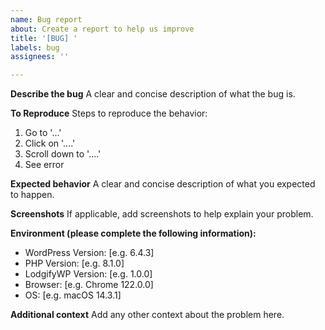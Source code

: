 ```yaml
---
name: Bug report
about: Create a report to help us improve
title: '[BUG] '
labels: bug
assignees: ''

---
```


**Describe the bug**
A clear and concise description of what the bug is.

**To Reproduce**
Steps to reproduce the behavior:
1. Go to '...'
2. Click on '....'
3. Scroll down to '....'
4. See error

**Expected behavior**
A clear and concise description of what you expected to happen.

**Screenshots**
If applicable, add screenshots to help explain your problem.

**Environment (please complete the following information):**
 - WordPress Version: [e.g. 6.4.3]
 - PHP Version: [e.g. 8.1.0]
 - LodgifyWP Version: [e.g. 1.0.0]
 - Browser: [e.g. Chrome 122.0.0]
 - OS: [e.g. macOS 14.3.1]

**Additional context**
Add any other context about the problem here. 